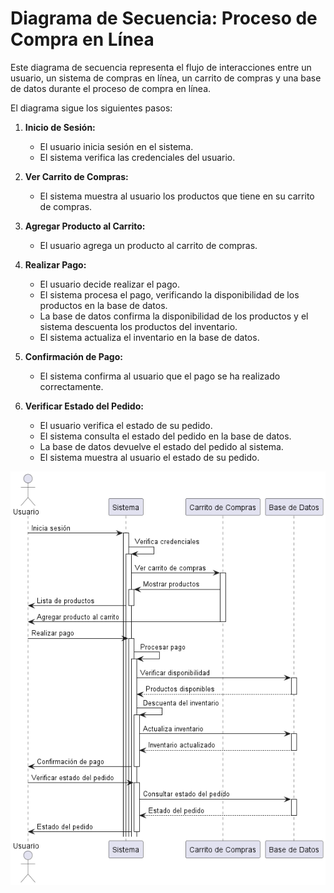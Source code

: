 # Diagrama de Secuencia: Proceso de Compra en Línea

Este diagrama de secuencia representa el flujo de interacciones entre un usuario, un sistema de compras en línea, un carrito de compras y una base de datos durante el proceso de compra en línea.

El diagrama sigue los siguientes pasos:

1. **Inicio de Sesión:**
   - El usuario inicia sesión en el sistema.
   - El sistema verifica las credenciales del usuario.

2. **Ver Carrito de Compras:**
   - El sistema muestra al usuario los productos que tiene en su carrito de compras.

3. **Agregar Producto al Carrito:**
   - El usuario agrega un producto al carrito de compras.

4. **Realizar Pago:**
   - El usuario decide realizar el pago.
   - El sistema procesa el pago, verificando la disponibilidad de los productos en la base de datos.
   - La base de datos confirma la disponibilidad de los productos y el sistema descuenta los productos del inventario.
   - El sistema actualiza el inventario en la base de datos.

5. **Confirmación de Pago:**
   - El sistema confirma al usuario que el pago se ha realizado correctamente.

6. **Verificar Estado del Pedido:**
   - El usuario verifica el estado de su pedido.
   - El sistema consulta el estado del pedido en la base de datos.
   - La base de datos devuelve el estado del pedido al sistema.
   - El sistema muestra al usuario el estado de su pedido.



![Diagrama de Secuencia](./Ejemplo.png)


